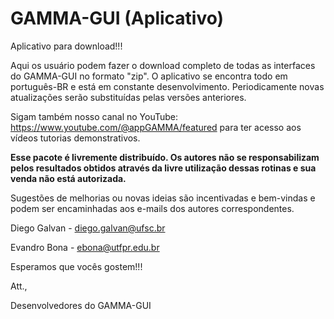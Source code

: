 # GAMMA-GUI (Aplicativo)

Aplicativo para download!!!

Aqui os usuário podem fazer o download completo de todas as interfaces do GAMMA-GUI no formato "zip". O aplicativo se encontra todo em português-BR e está em constante desenvolvimento. Periodicamente novas atualizações serão substituídas pelas versões anteriores.


Sigam também nosso canal no YouTube: https://www.youtube.com/@appGAMMA/featured para ter acesso aos vídeos tutorias demonstrativos.


**Esse pacote é livremente distribuído. Os autores não se responsabilizam pelos resultados obtidos através da livre utilização dessas rotinas e sua venda não está autorizada.**


Sugestões de melhorias ou novas ideias são incentivadas e bem-vindas e podem ser encaminhadas aos e-mails dos autores correspondentes.




Diego Galvan - diego.galvan@ufsc.br

Evandro Bona - ebona@utfpr.edu.br



Esperamos que vocês gostem!!!


Att.,

Desenvolvedores do GAMMA-GUI
